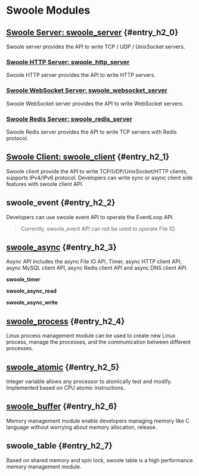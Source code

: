 # Swoole Modules

## [Swoole Server: swoole\_server](/modules/swoole-server.md) {#entry_h2_0}

Swoole server provides the API to write TCP / UDP / UnixSocket servers.

### [Swoole HTTP Server: swoole\_http\_server](/modules/swoole-http-server.md)

Swoole HTTP server provides the API to write HTTP servers.

### [Swoole WebSocket Server: swoole\_websocket\_server](/modules/swoole-websocket-server.md)

Swoole WebSocket server provides the API to write WebSocket servers.

### [Swoole Redis Server: swoole\_redis\_server](/modules/swoole-redis-server.md)

Swoole Redis server provides the API to write TCP servers with Redis protocol.

## [Swoole Client: swoole\_client](/modules/swoole-client.md) {#entry_h2_1}

Swoole client provide the API to write TCP/UDP/UnixSocket/HTTP clients, supports IPv4/IPv6 protocol. Developers can write sync or async client side features with swoole client API.

## swoole\_event {#entry_h2_2}

Developers can use swoole event API to operate the EventLoop API.

> Currently, swoole\_event API can not be used to operate File IO.

## [swoole\_async](/modules/swoole-async-io.md) {#entry_h2_3}

Async API includes the async File IO API, Timer, async HTTP client API, async MySQL client API,  async Redis client API and async DNS client API.

**swoole\_timer**

**swoole\_async\_read**

**swoole\_async\_write**

## [swoole\_process](/modules/swoole-process.md) {#entry_h2_4}

Linux process management module can be used to create new Linux process, manage the processes, and the communication between different processes.

## [swoole\_atomic](/modules/swoole-atomic.md) {#entry_h2_5}

Integer variable allows any processor to atomically test and modify. Implemented based on CPU atomic instructions.

## [swoole\_buffer](/modules/swoole-buffer.md) {#entry_h2_6}

Memory management module enable developers managing memory like C language without worrying about memory allocation, release.

## swoole\_table {#entry_h2_7}

Based on shared memory and spin lock, swoole table is a high performance memory management module.

